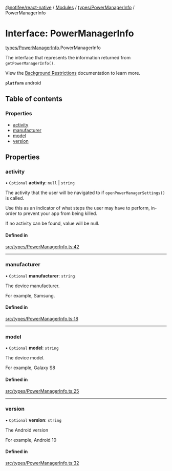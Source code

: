 [@notifee/react-native](../README.md) / [Modules](../modules.md) / [types/PowerManagerInfo](../modules/types_PowerManagerInfo.md) / PowerManagerInfo

# Interface: PowerManagerInfo

[types/PowerManagerInfo](../modules/types_PowerManagerInfo.md).PowerManagerInfo

The interface that represents the information returned from `getPowerManagerInfo()`.

View the [Background Restrictions](/react-native/docs/android/background-restrictions) documentation to learn more.

**`platform`** android

## Table of contents

### Properties

- [activity](types_PowerManagerInfo.PowerManagerInfo.md#activity)
- [manufacturer](types_PowerManagerInfo.PowerManagerInfo.md#manufacturer)
- [model](types_PowerManagerInfo.PowerManagerInfo.md#model)
- [version](types_PowerManagerInfo.PowerManagerInfo.md#version)

## Properties

### activity

• `Optional` **activity**: ``null`` \| `string`

The activity that the user will be navigated to if `openPowerManagerSettings()` is called.

Use this as an indicator of what steps the user may have to perform,
in-order to prevent your app from being killed.

If no activity can be found, value will be null.

#### Defined in

[src/types/PowerManagerInfo.ts:42](https://github.com/notifee/react-native-notifee/blob/ee86b51/src/types/PowerManagerInfo.ts#L42)

___

### manufacturer

• `Optional` **manufacturer**: `string`

The device manufacturer.

For example, Samsung.

#### Defined in

[src/types/PowerManagerInfo.ts:18](https://github.com/notifee/react-native-notifee/blob/ee86b51/src/types/PowerManagerInfo.ts#L18)

___

### model

• `Optional` **model**: `string`

The device model.

For example, Galaxy S8

#### Defined in

[src/types/PowerManagerInfo.ts:25](https://github.com/notifee/react-native-notifee/blob/ee86b51/src/types/PowerManagerInfo.ts#L25)

___

### version

• `Optional` **version**: `string`

The Android version

For example, Android 10

#### Defined in

[src/types/PowerManagerInfo.ts:32](https://github.com/notifee/react-native-notifee/blob/ee86b51/src/types/PowerManagerInfo.ts#L32)
